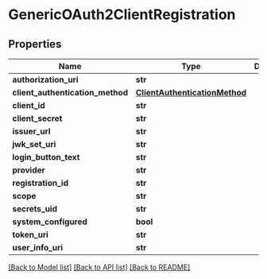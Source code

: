 # GenericOAuth2ClientRegistration

## Properties
Name | Type | Description | Notes
------------ | ------------- | ------------- | -------------
**authorization_uri** | **str** |  | [optional] 
**client_authentication_method** | [**ClientAuthenticationMethod**](ClientAuthenticationMethod.md) |  | [optional] 
**client_id** | **str** |  | [optional] 
**client_secret** | **str** |  | [optional] 
**issuer_url** | **str** |  | [optional] 
**jwk_set_uri** | **str** |  | [optional] 
**login_button_text** | **str** |  | [optional] 
**provider** | **str** |  | [optional] 
**registration_id** | **str** |  | [optional] 
**scope** | **str** |  | [optional] 
**secrets_uid** | **str** |  | [optional] 
**system_configured** | **bool** |  | [optional] 
**token_uri** | **str** |  | [optional] 
**user_info_uri** | **str** |  | [optional] 

[[Back to Model list]](../README.md#documentation-for-models) [[Back to API list]](../README.md#documentation-for-api-endpoints) [[Back to README]](../README.md)

